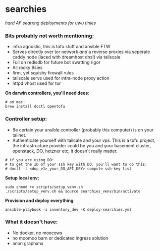 # searchies
*hard AF searxng deployments for uwu tinies*

### Bits probably not worth mentioning:
- infra agnostic, this is tofu stuff and ansible FTW
- Serves directly over tor network *and* a reverse proxies via seperate caddy node (laced with dreamhost dns!) via tailscale
- Full on redisdb for future bot swatting rigor
- All rocky 9sies
- firm, yet squishy firewall rules
- tailscale serve used for intra-node proxy action
- httpd vhost used for tor

**On darwin controllers, you'll need dees:**
```shell
# on mac:
brew install doctl opentofu
```

### Controller setup:
- Be certain your ansible controller (probably this computer) is on your tailnet.
- Authenticate yourself with tailcale and your vps.  This is a tofu project, the infrastructure provider could be you and your basement cluster, openstack, DO, hetzner etc, it doesn't really matter.


```
# if you are using DO:
# to get the ID of your ssh key with DO, you'll want to do this:
# doctl -t <dop_v1>_your_DO_API_KEY> compute ssh-key list
```

**Setup local env:**
```shell
sudo chmod +x scripts/setup_venv.sh
./scripts/setup_venv.sh && source searchies_venv/bin/activate
```

**Provision and deploy everything**
```shell
ansible-playbook -i inventory_dev -K deploy-searchies.yml
```

### What it doesn't have:
- No docker, no moocows
- no moomoo barn or dedicated ingress solution
- anon graphana
